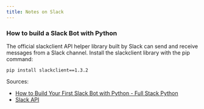 ```yaml
---
title: Notes on Slack
---
```


### How to build a Slack Bot with Python

The official slackclient API helper library built by Slack can send and receive messages
from a Slack channel. Install the slackclient library with the pip command:

```shell
pip install slackclient==1.3.2
```

Sources:

- [How to Build Your First Slack Bot with Python - Full Stack Python](https://www.fullstackpython.com/blog/build-first-slack-bot-python.html)
- [Slack API](https://api.slack.com/)

